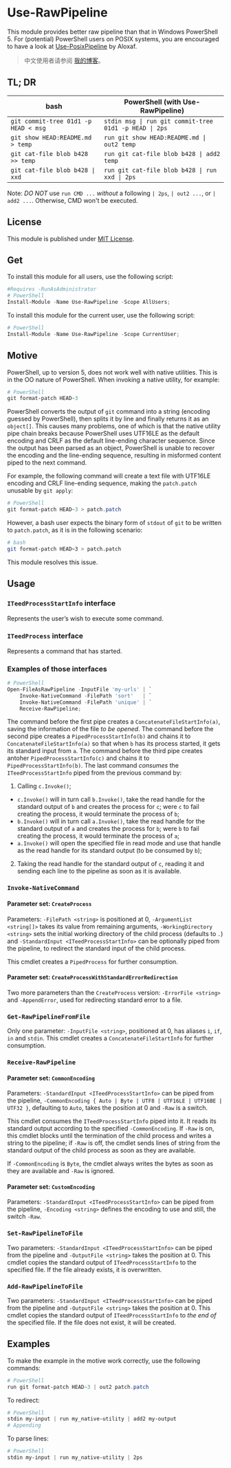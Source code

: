 # Use-RawPipeline

This module provides better raw pipeline than that in Windows PowerShell 5. For (potential) PowerShell users on POSIX systems, you are encouraged to have a look at [Use-PosixPipeline](https://github.com/Aloxaf/Use-PosixPipeline) by Aloxaf.

> 中文使用者请参阅 [我的博客](https://geelaw.blog/entries/powershell-use-rawpipeline/)。

## TL; DR

| bash | PowerShell (with Use-RawPipeline) |
| --- | --- |
| `git commit-tree 01d1 -p HEAD < msg` | `stdin msg \| run git commit-tree 01d1 -p HEAD \| 2ps` |
| `git show HEAD:README.md > temp` | `run git show HEAD:README.md \| out2 temp` |
| `git cat-file blob b428 >> temp` | `run git cat-file blob b428 \| add2 temp` |
| `git cat-file blob b428 \| xxd` | `run git cat-file blob b428 \| run xxd \| 2ps` |

Note: *DO NOT* use `run CMD ...` *without* a following `| 2ps`, `| out2 ...`, or `| add2 ...`. Otherwise, CMD won't be executed.

## License

This module is published under [MIT License](LICENSE.md).

## Get

To install this module for all users, use the following script:

```PowerShell
#Requires -RunAsAdministrator
# PowerShell
Install-Module -Name Use-RawPipeline -Scope AllUsers;
```

To install this module for the current user, use the following script:

```PowerShell
# PowerShell
Install-Module -Name Use-RawPipeline -Scope CurrentUser;
```

## Motive

PowerShell, up to version 5, does not work well with native utilities. This is in the OO nature of PowerShell. When invoking a native utility, for example:

```PowerShell
# PowerShell
git format-patch HEAD~3
```

PowerShell converts the output of `git` command into a string (encoding guessed by PowerShell), then splits it by line and finally returns it as an `object[]`. This causes many problems, one of which is that the native utility pipe chain breaks because PowerShell uses UTF16LE as the default encoding and CRLF as the default line-ending character sequence. Since the output has been parsed as an object, PowerShell is unable to recover the encoding and the line-ending sequence, resulting in misformed content piped to the next command.

For example, the following command will create a text file with UTF16LE encoding and CRLF line-ending sequence, making the `patch.patch` unusable by `git apply`:

```PowerShell
# PowerShell
git format-patch HEAD~3 > patch.patch
```

However, a bash user expects the binary form of `stdout` of `git` to be written to `patch.patch`, as it is in the following scenario:

```bash
# bash
git format-patch HEAD~3 > patch.patch
```

This module resolves this issue.

## Usage

### `ITeedProcessStartInfo` interface

Represents the user’s wish to execute some command.

### `ITeedProcess` interface

Represents a command that has started.

### Examples of those interfaces

```PowerShell
# PowerShell
Open-FileAsRawPipeline -InputFile 'my-urls' | `
    Invoke-NativeCommand -FilePath 'sort'   | `
    Invoke-NativeCommand -FilePath 'unique' | `
    Receive-RawPipeline;
```

The command before the first pipe creates a `ConcatenateFileStartInfo(a)`, saving the information of the file *to be opened*. The command before the second pipe creates a `PipedProcessStartInfo(b)` and chains it to `ConcatenateFileStartInfo(a)` so that when `b` has its process started, it gets its standard input from `a`. The command before the third pipe creates antoher `PipedProcessStartInfo(c)` and chains it to `PipedProcessStartInfo(b)`. The last command *consumes* the `ITeedProcessStartInfo` piped from the previous command by:

1. Calling `c.Invoke()`;
  - `c.Invoke()` will in turn call `b.Invoke()`, take the read handle for the standard output of  `b` and creates the process for `c`; were `c` to fail creating the process, it would terminate the process of `b`;
  - `b.Invoke()` will in turn call `a.Invoke()`, take the read handle for the standard output of `a` and creates the process for `b`; were `b` to fail creating the process, it would terminate the process of `a`;
  - `a.Invoke()` will open the specified file in read mode and use that handle as the read handle for its standard output (to be consumed by `b`);
2. Taking the read handle for the standard output of `c`, reading it and sending each line to the pipeline as soon as it is available.

### `Invoke-NativeCommand`
#### Parameter set: `CreateProcess`
Parameters: `-FilePath <string>` is positioned at 0, `-ArgumentList <string[]>` takes its value from remaining arguments, `-WorkingDirectory <string>` sets the initial working directory of the child process (defaults to `.`) and `-StandardInput <ITeedProcessStartInfo>` can be optionally piped from the pipeline, to redirect the standard input of the child process.

This cmdlet creates a `PipedProcess` for further consumption.

#### Parameter set: `CreateProcessWithStandardErrorRedirection`
Two more parameters than the `CreateProcess` version: `-ErrorFile <string>` and `-AppendError`, used for redirecting standard error to a file.

### `Get-RawPipelineFromFile`
Only one parameter: `-InputFile <string>`, positioned at 0, has aliases `i`, `if`, `in` and `stdin`. This cmdlet creates a `ConcatenateFileStartInfo` for further consumption.

### `Receive-RawPipeline`
#### Parameter set: `CommonEncoding`
Parameters: `-StandardInput <ITeedProcessStartInfo>` can be piped from the pipeline, `-CommonEncoding { Auto | Byte | UTF8 | UTF16LE | UTF16BE | UTF32 }`, defaulting to `Auto`, takes the position at 0 and `-Raw` is a switch.

This cmdlet consumes the `ITeedProcessStartInfo` piped into it. It reads its standard output according to the specified `-CommonEncoding`. If `-Raw` is on, this cmdlet blocks until the termination of the child process and writes a string to the pipeline; if `-Raw` is off, the cmdlet sends lines of string from the standard output of the child process as soon as they are available.

If `-CommonEncoding` is `Byte`, the cmdlet always writes the bytes as soon as they are available and `-Raw` is ignored.

#### Parameter set: `CustomEncoding`
Parameters: `-StandardInput <ITeedProcessStartInfo>` can be piped from the pipeline, `-Encoding <string>` defines the encoding to use and still, the switch `-Raw`.

### `Set-RawPipelineToFile`
Two parameters: `-StandardInput <ITeedProcessStartInfo>` can be piped from the pipeline and `-OutputFile <string>` takes the position at 0. This cmdlet copies the standard output of `ITeedProcessStartInfo` to the specified file. If the file already exists, it is overwritten.

### `Add-RawPipelineToFile`
Two parameters: `-StandardInput <ITeedProcessStartInfo>` can be piped from the pipeline and `-OutputFile <string>` takes the position at 0. This cmdlet copies the standard output of `ITeedProcessStartInfo` to *the end of* the specified file. If the file does not exist, it will be created.

## Examples

To make the example in the motive work correctly, use the following commands:

```PowerShell
# PowerShell
run git format-patch HEAD~3 | out2 patch.patch
```

To redirect:

```PowerShell
# PowerShell
stdin my-input | run my_native-utility | add2 my-output
# Appending
```

To parse lines:

```PowerShell
# PowerShell
stdin my-input | run my_native-utility | 2ps
```
